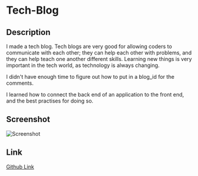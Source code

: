 # Tech-Blog

## Description
I made a tech blog. Tech blogs are very good for allowing coders to communicate with each other; they can help each other with problems, and they can help teach one another different skills. Learning new things is very important in the tech world, as technology is always changing.

I didn't have enough time to figure out how to put in a blog_id for the comments.

I learned how to connect the back end of an application to the front end, and the best practises for doing so.

## Screenshot
![Screenshot](./assets/screencapture-localhost-3001-2021-05-03-23_40_47)

## Link
<a href="https://aurorabrynn.github.io/tech-blog/">Github Link</a>